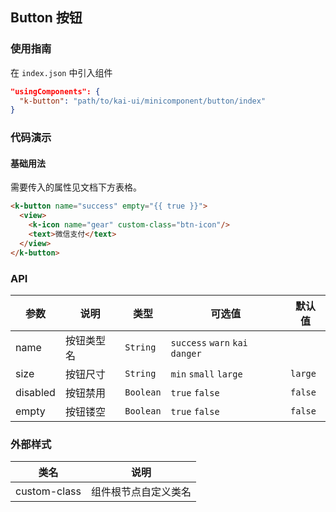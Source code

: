 ## Button 按钮

### 使用指南
在 `index.json` 中引入组件
```json
"usingComponents": {
  "k-button": "path/to/kai-ui/minicomponent/button/index"
}
```

### 代码演示

#### 基础用法
需要传入的属性见文档下方表格。

```html
<k-button name="success" empty="{{ true }}">
  <view>
    <k-icon name="gear" custom-class="btn-icon"/>
    <text>微信支付</text>
  </view>
</k-button>
```

### API

| 参数 | 说明 | 类型 | 可选值 | 默认值 |
|-----------|-----------|-----------|-----------|-------------|
| name | 按钮类型名 | `String` | `success` `warn` `kai` `danger` | ` ` |
| size | 按钮尺寸 | `String` | `min` `small` `large`  | `large` |
| disabled | 按钮禁用 | `Boolean` | `true` `false` | `false` |
| empty | 按钮镂空 | `Boolean` | `true` `false` | `false` |

### 外部样式

| 类名 | 说明 |
|-----------|-----------|
| custom-class | 组件根节点自定义类名 |

